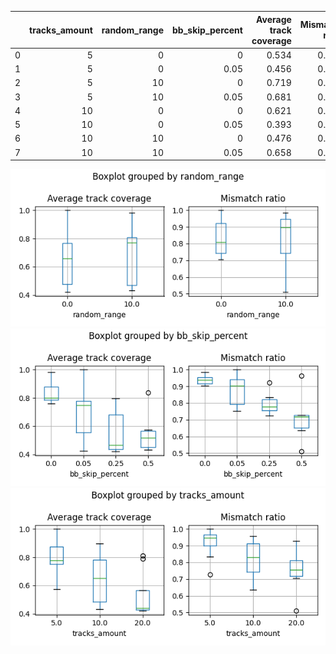 |    |   tracks_amount |   random_range |   bb_skip_percent |   Average track coverage |   Mismatch ratio |
|---:|----------------:|---------------:|------------------:|-------------------------:|-----------------:|
|  0 |               5 |              0 |              0    |                    0.534 |            0.739 |
|  1 |               5 |              0 |              0.05 |                    0.456 |            0.832 |
|  2 |               5 |             10 |              0    |                    0.719 |            0.911 |
|  3 |               5 |             10 |              0.05 |                    0.681 |            0.899 |
|  4 |              10 |              0 |              0    |                    0.621 |            0.873 |
|  5 |              10 |              0 |              0.05 |                    0.393 |            0.695 |
|  6 |              10 |             10 |              0    |                    0.476 |            0.828 |
|  7 |              10 |             10 |              0.05 |                    0.658 |            0.817 |

![Boxplot](metrics_figures/boxplot_random_range.png)
![Boxplot](metrics_figures/boxplot_bb_skip_percent.png)
![Boxplot](metrics_figures/boxplot_tracks_amount.png)
